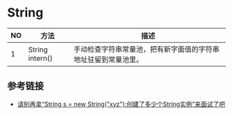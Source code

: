 # String

| NO   | 方法            | 描述                                                         |
| ---- | --------------- | ------------------------------------------------------------ |
| 1    | String intern() | 手动检查字符串常量池，把有新字面值的字符串地址驻留到常量池里。 |

## 参考链接

- [请别再拿“String s = new String("xyz");创建了多少个String实例”来面试了吧](https://www.iteye.com/blog/rednaxelafx-774673)

